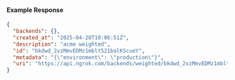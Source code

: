 <!-- Code generated for API Clients. DO NOT EDIT. -->
#### Example Response
```json
{
  "backends": {},
  "created_at": "2025-04-20T10:06:51Z",
  "description": "acme weighted",
  "id": "bkdwd_2vzMmvEDMz1mblt521balKScueY",
  "metadata": "{\"environment\": \"production\"}",
  "uri": "https://api.ngrok.com/backends/weighted/bkdwd_2vzMmvEDMz1mblt521balKScueY"
}

